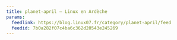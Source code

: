 ```yaml
---
title: planet-april – Linux en Ardèche
params:
  feedlink: https://blog.linux07.fr/category/planet-april/feed
  feedid: 7b0a282f07c4ba6c362d20543e245269
---
```

